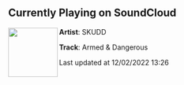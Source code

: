 ## Currently Playing on SoundCloud

[<img align="left" width="100" src="https://i1.sndcdn.com/artworks-CYZ005CMOUfNM4Sd-mHYlhQ-t500x500.jpg">](https://soundcloud.com/skuddofficial/armed-dangerous)

**Artist**: SKUDD 

**Track**: Armed & Dangerous

Last updated at 12/02/2022 13:26
